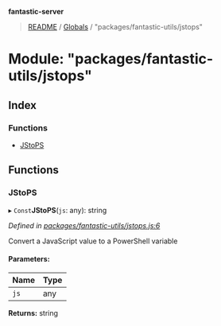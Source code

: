 **fantastic-server**

> [README](../README.md) / [Globals](../globals.md) / "packages/fantastic-utils/jstops"

# Module: "packages/fantastic-utils/jstops"

## Index

### Functions

* [JStoPS](_packages_fantastic_utils_jstops_.md#jstops)

## Functions

### JStoPS

▸ `Const`**JStoPS**(`js`: any): string

*Defined in [packages/fantastic-utils/jstops.js:6](https://github.com/besimorhino/project-fantastic/blob/af5d0de/packages/fantastic-utils/jstops.js#L6)*

Convert a JavaScript value to a PowerShell variable

#### Parameters:

Name | Type |
------ | ------ |
`js` | any |

**Returns:** string
